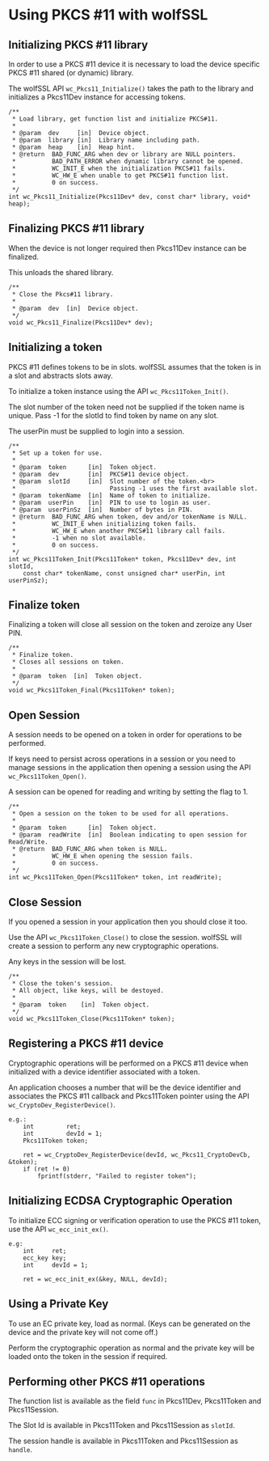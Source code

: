 # Using PKCS #11 with wolfSSL

## Initializing PKCS #11 library

In order to use a PKCS #11 device it is necessary to load the device specific PKCS #11 shared (or dynamic) library.

The wolfSSL API `wc_Pkcs11_Initialize()` takes the path to the library and initializes a Pkcs11Dev instance for accessing tokens.

```
/**
 * Load library, get function list and initialize PKCS#11.
 *
 * @param  dev     [in]  Device object.
 * @param  library [in]  Library name including path.
 * @param  heap    [in]  Heap hint.
 * @return  BAD_FUNC_ARG when dev or library are NULL pointers.
 *          BAD_PATH_ERROR when dynamic library cannot be opened.
 *          WC_INIT_E when the initialization PKCS#11 fails.
 *          WC_HW_E when unable to get PKCS#11 function list.
 *          0 on success.
 */
int wc_Pkcs11_Initialize(Pkcs11Dev* dev, const char* library, void* heap);
```

## Finalizing PKCS #11 library

When the device is not longer required then Pkcs11Dev instance can be finalized.

This unloads the shared library.

```
/**
 * Close the Pkcs#11 library.
 *
 * @param  dev  [in]  Device object.
 */
void wc_Pkcs11_Finalize(Pkcs11Dev* dev);
```

## Initializing a token

PKCS #11 defines tokens to be in slots. wolfSSL assumes that the token is in a slot and abstracts slots away.

To initialize a token instance using the API `wc_Pkcs11Token_Init()`.

The slot number of the token need not be supplied if the token name is unique. Pass -1 for the slotId to find token by name on any slot.

The userPin must be supplied to login into a session.

```
/**
 * Set up a token for use.
 *
 * @param  token      [in]  Token object.
 * @param  dev        [in]  PKCS#11 device object.
 * @param  slotId     [in]  Slot number of the token.<br>
 *                          Passing -1 uses the first available slot.
 * @param  tokenName  [in]  Name of token to initialize.
 * @param  userPin    [in]  PIN to use to login as user.
 * @param  userPinSz  [in]  Number of bytes in PIN.
 * @return  BAD_FUNC_ARG when token, dev and/or tokenName is NULL.
 *          WC_INIT_E when initializing token fails.
 *          WC_HW_E when another PKCS#11 library call fails.
 *          -1 when no slot available.
 *          0 on success.
 */
int wc_Pkcs11Token_Init(Pkcs11Token* token, Pkcs11Dev* dev, int slotId,
    const char* tokenName, const unsigned char* userPin, int userPinSz);
```

## Finalize token

Finalizing a token will close all session on the token and zeroize any User PIN.

```
/**
 * Finalize token.
 * Closes all sessions on token.
 *
 * @param  token  [in]  Token object.
 */
void wc_Pkcs11Token_Final(Pkcs11Token* token);
```

## Open Session

A session needs to be opened on a token in order for operations to be performed.

If keys need to persist across operations in a session or you need to manage sessions in the application then opening a session using the API `wc_Pkcs11Token_Open()`.

A session can be opened for reading and writing by setting the flag to 1.

```
/**
 * Open a session on the token to be used for all operations.
 *
 * @param  token      [in]  Token object.
 * @param  readWrite  [in]  Boolean indicating to open session for Read/Write.
 * @return  BAD_FUNC_ARG when token is NULL.
 *          WC_HW_E when opening the session fails.
 *          0 on success.
 */
int wc_Pkcs11Token_Open(Pkcs11Token* token, int readWrite);
```

## Close Session

If you opened a session in your application then you should close it too.

Use the API `wc_Pkcs11Token_Close()` to close the session. wolfSSL will create a session to perform any new cryptographic operations.

Any keys in the session will be lost.

```
/**
 * Close the token's session.
 * All object, like keys, will be destoyed.
 *
 * @param  token    [in]  Token object.
 */
void wc_Pkcs11Token_Close(Pkcs11Token* token);
```

## Registering a PKCS #11 device

Cryptographic operations will be performed on a PKCS #11 device when initialized with a device identifier associated with a token.

An application chooses a number that will be the device identifier and associates the PKCS #11 callback and Pkcs11Token pointer using the API `wc_CryptoDev_RegisterDevice()`.

```
e.g.:
    int         ret;
    int         devId = 1;
    Pkcs11Token token;

    ret = wc_CryptoDev_RegisterDevice(devId, wc_Pkcs11_CryptoDevCb, &token);
    if (ret != 0)
        fprintf(stderr, "Failed to register token");
```

## Initializing ECDSA Cryptographic Operation

To initialize ECC signing or verification operation to use the PKCS #11 token, use the API `wc_ecc_init_ex()`.

```
e.g:
    int     ret;
    ecc_key key;
    int     devId = 1;

    ret = wc_ecc_init_ex(&key, NULL, devId);
```

## Using a Private Key

To use an EC private key, load as normal. (Keys can be generated on the device and the private key will not come off.)

Perform the cryptographic operation as normal and the private key will be loaded onto the token in the session if required.


## Performing other PKCS #11 operations

The function list is available as the field `func` in Pkcs11Dev, Pkcs11Token and Pkcs11Session.

The Slot Id is available in Pkcs11Token and Pkcs11Session as `slotId`.

The session handle is available in Pkcs11Token and Pkcs11Session as `handle`.
